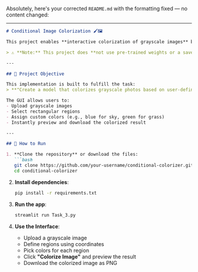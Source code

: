 Absolutely, here's your corrected `README.md` with the formatting fixed — no content changed:

---

```markdown
# Conditional Image Colorization 🖌️🖼️

This project enables **interactive colorization of grayscale images** based on **user-defined conditions** such as "make the sky blue" or "make the grass green." Users can select image regions and assign custom colors through an intuitive Streamlit interface.

> ⚠️ **Note:** This project does **not use pre-trained weights or a saved model file**. Instead, colorization is done directly based on user inputs — no automatic predictions are required. The model architecture is initialized in real-time and used only to support region-wise operations.

---

## 🎯 Project Objective

This implementation is built to fulfill the task:
> **"Create a model that colorizes grayscale photos based on user-defined circumstances, such as making the sky blue or the grass green."**

The GUI allows users to:
- Upload grayscale images
- Select rectangular regions
- Assign custom colors (e.g., blue for sky, green for grass)
- Instantly preview and download the colorized result

---

## 🚀 How to Run

1. **Clone the repository** or download the files:
   ```bash
   git clone https://github.com/your-username/conditional-colorizer.git
   cd conditional-colorizer
   ```

2. **Install dependencies**:
   ```bash
   pip install -r requirements.txt
   ```

3. **Run the app**:
   ```bash
   streamlit run Task_3.py
   ```

4. **Use the Interface**:
   - Upload a grayscale image
   - Define regions using coordinates
   - Pick colors for each region
   - Click **"Colorize Image"** and preview the result
   - Download the colorized image as PNG
```
